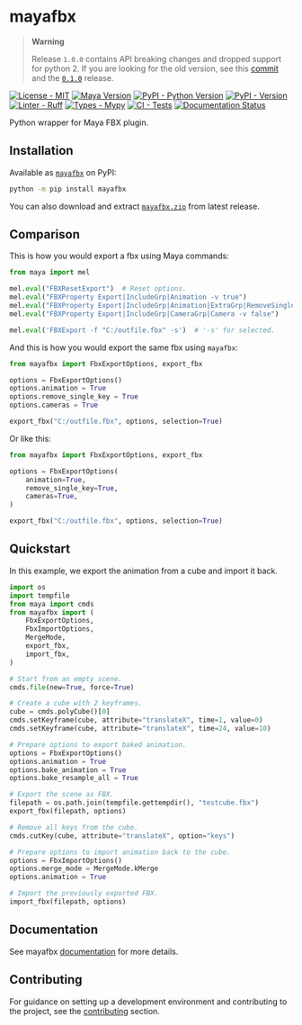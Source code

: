 [mayafbx-documentation]: https://mayafbx.readthedocs.io/latest
[mayafbx-license]: https://github.com/tahv/mayafbx/blob/main/LICENSE
[mayafbx-repo]: https://github.com/tahv/mayafbx
[mayafbx-pypi]: https://pypi.org/project/mayafbx
[ruff-repo]: https://github.com/astral-sh/ruff
[mypy-repo]: https://github.com/python/mypy
[mayafbx-workflow-tests]: https://github.com/tahv/mayafbx/actions/workflows/tests.yml
[mayafbx-zip]: https://github.com/tahv/mayafbx/releases/latest/download/mayafbx.zip
[mayafbx-contributing]: https://mayafbx.readthedocs.io/latest/contributing.html

# mayafbx

> **Warning**
>
> Release `1.0.0` contains API breaking changes and dropped support for python 2.
> If you are looking for the old version, see this 
> [commit](https://github.com/tahv/mayafbx/tree/95d52a61bdefd84c90b9822b2ccb829da89626a8)
> and the [`0.1.0`](https://github.com/tahv/mayafbx/releases/tag/0.1.0) release.

[![License - MIT](https://img.shields.io/github/license/tahv/mayafbx?label=License)][mayafbx-license]
[![Maya Version](https://img.shields.io/badge/Maya-2022%20%7C%202023%20%7C%202024%20%7C%202025-%2339a5cc?logo=autodesk&logoColor=white)][mayafbx-pypi]
[![PyPI - Python Version](https://img.shields.io/pypi/pyversions/mayafbx?logo=python&label=Python&logoColor=white)][mayafbx-pypi]
[![PyPI - Version](https://img.shields.io/pypi/v/mayafbx?logo=pypi&label=PyPI&logoColor=white)][mayafbx-pypi]
[![Linter - Ruff](https://img.shields.io/endpoint?url=https://raw.githubusercontent.com/charliermarsh/ruff/main/assets/badge/v1.json)][ruff-repo]
[![Types - Mypy](https://img.shields.io/badge/Types-Mypy-blue.svg)][mypy-repo]
[![CI - Tests](https://img.shields.io/github/actions/workflow/status/tahv/mayafbx/tests.yml?logo=github&logoColor=white&label=Tests)][mayafbx-workflow-tests]
[![Documentation Status](https://img.shields.io/readthedocs/mayafbx?logo=readthedocs&logoColor=white&label=Documentation)][mayafbx-documentation]

Python wrapper for Maya FBX plugin.

## Installation

Available as [`mayafbx`][mayafbx-pypi] on PyPI:

```bash
python -m pip install mayafbx
```

You can also download and extract [`mayafbx.zip`][mayafbx-zip] from latest release.

## Comparison

This is how you would export a fbx using Maya commands:

```python
from maya import mel

mel.eval("FBXResetExport")  # Reset options.
mel.eval("FBXProperty Export|IncludeGrp|Animation -v true")
mel.eval("FBXProperty Export|IncludeGrp|Animation|ExtraGrp|RemoveSingleKey -v true")
mel.eval("FBXProperty Export|IncludeGrp|CameraGrp|Camera -v false")

mel.eval('FBXExport -f "C:/outfile.fbx" -s')  # '-s' for selected.
```

And this is how you would export the same fbx using `mayafbx`:

```python
from mayafbx import FbxExportOptions, export_fbx

options = FbxExportOptions()
options.animation = True
options.remove_single_key = True
options.cameras = True

export_fbx("C:/outfile.fbx", options, selection=True)
```

Or like this:

```python
from mayafbx import FbxExportOptions, export_fbx

options = FbxExportOptions(
    animation=True,
    remove_single_key=True,
    cameras=True,
)

export_fbx("C:/outfile.fbx", options, selection=True)
```

## Quickstart

In this example, we export the animation from a cube and import it back.

```python
import os
import tempfile
from maya import cmds
from mayafbx import (
    FbxExportOptions, 
    FbxImportOptions, 
    MergeMode,
    export_fbx,
    import_fbx, 
)

# Start from an empty scene.
cmds.file(new=True, force=True)

# Create a cube with 2 keyframes.
cube = cmds.polyCube()[0]
cmds.setKeyframe(cube, attribute="translateX", time=1, value=0)
cmds.setKeyframe(cube, attribute="translateX", time=24, value=10)

# Prepare options to export baked animation.
options = FbxExportOptions()
options.animation = True
options.bake_animation = True
options.bake_resample_all = True

# Export the scene as FBX.
filepath = os.path.join(tempfile.gettempdir(), "testcube.fbx")
export_fbx(filepath, options)

# Remove all keys from the cube.
cmds.cutKey(cube, attribute="translateX", option="keys")

# Prepare options to import animation back to the cube.
options = FbxImportOptions()
options.merge_mode = MergeMode.kMerge
options.animation = True

# Import the previously exported FBX.
import_fbx(filepath, options)
```

## Documentation

See mayafbx [documentation]([mayafbx-documentation]) for more details.

## Contributing

For guidance on setting up a development environment and contributing to the project,
see the [contributing]([mayafbx-contributing]) section.

